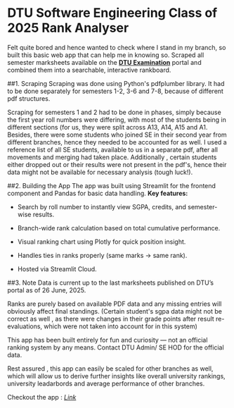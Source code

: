 # DTU Software Engineering Class of 2025 Rank Analyser
Felt quite bored and hence wanted to check where I stand in my branch, so built this basic web app that can help me in knowing so. 
Scraped all semester marksheets available on the [**DTU Examination**](https://exam.dtu.ac.in/result.htm) portal and combined them into a searchable, interactive rankboard.

##1. Scraping
Scraping was done using Python's pdfplumber library. It had to be done separately for semesters 1-2, 3-6 and 7-8, because of different pdf structures.

Scraping for semesters 1 and 2 had to be done in phases, simply because the first year roll numbers were differing, with most of the students being in different sections (for us, they were split across A13, A14, A15 and A1. Besides, there were some students who joined SE in their second year from different branches, hence they needed to be accounted for as well. I used a reference list of all SE students, available to us in a separate pdf, after all movements and merging had taken place. Additionally , certain students either dropped out or their results were not present in the pdf's, hence their data might not be available for necessary analysis (tough luck!).

##2. Building the App 
The app was built using Streamlit for the frontend component and Pandas for basic data handling.
**Key features:**

- Search by roll number to instantly view SGPA, credits, and semester-wise results.

- Branch-wide rank calculation based on total cumulative performance.

- Visual ranking chart using Plotly for quick position insight.

- Handles ties in ranks properly (same marks → same rank).
- Hosted via Streamlit Cloud.

##3. Note 
Data is current up to the last marksheets published on DTU’s portal as of 26 June, 2025.

Ranks are purely based on available PDF data and any missing entries will obviously affect final standings. (Certain student's sgpa data might not be correct as well , as there were changes in their grade points after result re-evaluations, which were not taken into account for in this system) 

This app has been built entirely for fun and curiosity — not an official ranking system by any means. Contact DTU Admin/ SE HOD for the official data. 

Rest assured , this app can easily be scaled for other branches as well, which will allow us to derive further insights like overall university rankings, university leadarbords and average performance of other branches. 


Checkout the app : [*Link*](https://se-ranks-2025.streamlit.app/)
